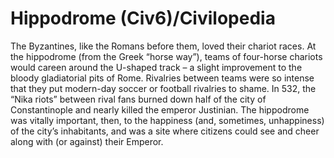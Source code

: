 # Hippodrome (Civ6)/Civilopedia

The Byzantines, like the Romans before them, loved their chariot races. At the hippodrome (from the Greek “horse way”), teams of four-horse chariots would careen around the U-shaped track – a slight improvement to the bloody gladiatorial pits of Rome. Rivalries between teams were so intense that they put modern-day soccer or football rivalries to shame. In 532, the “Nika riots” between rival fans burned down half of the city of Constantinople and nearly killed the emperor Justinian. The hippodrome was vitally important, then, to the happiness (and, sometimes, unhappiness) of the city’s inhabitants, and was a site where citizens could see and cheer along with (or against) their Emperor.